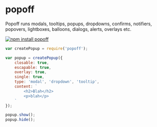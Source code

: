 # popoff

Popoff runs modals, tooltips, popups, dropdowns, confirms, notifiers, popovers, lightboxes, balloons, dialogs, alerts, overlays etc.


[![npm install popoff](https://nodei.co/npm/popoff.png?mini=true)](https://npmjs.org/package/popoff/)


```js
var createPopup = require('popoff');

var popup = createPopup({
	closable: true,
	escapable: true,
	overlay: true,
	single: true,
	type: 'modal', 'dropdown', 'tooltip',
	content: `
		<h2>Blah</h2>
		<p>blah</p>
	`
});

popup.show();
popup.hide();
```
